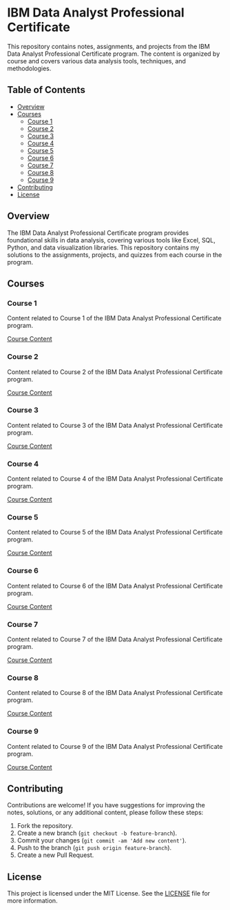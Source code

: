 # IBM Data Analyst Professional Certificate

This repository contains notes, assignments, and projects from the IBM Data Analyst Professional Certificate program. The content is organized by course and covers various data analysis tools, techniques, and methodologies.

## Table of Contents

- [Overview](#overview)
- [Courses](#courses)
  - [Course 1](#course-1)
  - [Course 2](#course-2)
  - [Course 3](#course-3)
  - [Course 4](#course-4)
  - [Course 5](#course-5)
  - [Course 6](#course-6)
  - [Course 7](#course-7)
  - [Course 8](#course-8)
  - [Course 9](#course-9)
- [Contributing](#contributing)
- [License](#license)

## Overview

The IBM Data Analyst Professional Certificate program provides foundational skills in data analysis, covering various tools like Excel, SQL, Python, and data visualization libraries. This repository contains my solutions to the assignments, projects, and quizzes from each course in the program.

## Courses

### Course 1

Content related to Course 1 of the IBM Data Analyst Professional Certificate program.

[Course Content](https://github.com/dustinober1/IBM-Data-Analyst/tree/main/Course%201)

### Course 2

Content related to Course 2 of the IBM Data Analyst Professional Certificate program.

[Course Content](https://github.com/dustinober1/IBM-Data-Analyst/tree/main/Course%202)

### Course 3

Content related to Course 3 of the IBM Data Analyst Professional Certificate program.

[Course Content](https://github.com/dustinober1/IBM-Data-Analyst/tree/main/Course%203)

### Course 4

Content related to Course 4 of the IBM Data Analyst Professional Certificate program.

[Course Content](https://github.com/dustinober1/IBM-Data-Analyst/tree/main/Course%204)

### Course 5

Content related to Course 5 of the IBM Data Analyst Professional Certificate program.

[Course Content](https://github.com/dustinober1/IBM-Data-Analyst/tree/main/Course%205)

### Course 6

Content related to Course 6 of the IBM Data Analyst Professional Certificate program.

[Course Content](https://github.com/dustinober1/IBM-Data-Analyst/tree/main/Course%206)

### Course 7

Content related to Course 7 of the IBM Data Analyst Professional Certificate program.

[Course Content](https://github.com/dustinober1/IBM-Data-Analyst/tree/main/Course%207)

### Course 8

Content related to Course 8 of the IBM Data Analyst Professional Certificate program.

[Course Content](https://github.com/dustinober1/IBM-Data-Analyst/tree/main/Course%208)

### Course 9

Content related to Course 9 of the IBM Data Analyst Professional Certificate program.

[Course Content](https://github.com/dustinober1/IBM-Data-Analyst/tree/main/Course%209)

## Contributing

Contributions are welcome! If you have suggestions for improving the notes, solutions, or any additional content, please follow these steps:

1. Fork the repository.
2. Create a new branch (`git checkout -b feature-branch`).
3. Commit your changes (`git commit -am 'Add new content'`).
4. Push to the branch (`git push origin feature-branch`).
5. Create a new Pull Request.

## License

This project is licensed under the MIT License. See the [LICENSE](LICENSE) file for more information.

